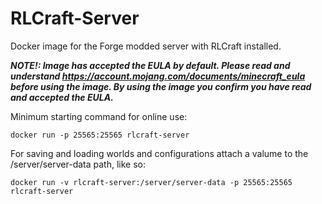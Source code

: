 # RLCraft-Server
Docker image for the Forge modded server with RLCraft installed.

***NOTE!: Image has accepted the EULA by default. Please read and understand https://account.mojang.com/documents/minecraft_eula before using the image. By using the image you confirm you have read and accepted the EULA.***

Minimum starting command for online use:
```
docker run -p 25565:25565 rlcraft-server
```

For saving and loading worlds and configurations attach a valume to the /server/server-data path, like so:
```
docker run -v rlcraft-server:/server/server-data -p 25565:25565 rlcraft-server
```
